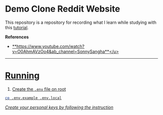 # Demo Clone Reddit Website

This repository is a repository for recording what I learn while studying with this [tutorial](https://www.youtube.com/watch?v=O0AhmAVzOo4&ab_channel=SonnySangha).

**References**

- <u>**https://www.youtube.com/watch?v=O0AhmAVzOo4&ab_channel=SonnySangha**</u>

---

# Running

1. Create the `.env` file on root

```sh
cp .env.example .env.local
```

_Create your personal keys by following [the instruction](https://next-auth.js.org/providers/reddit)_
